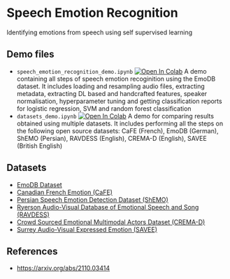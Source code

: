 # Speech Emotion Recognition
Identifying emotions from speech using self supervised learning


## Demo files
- `speech_emotion_recognition_demo.ipynb` [![Open In Colab](https://colab.research.google.com/assets/colab-badge.svg)](https://colab.research.google.com/github/satvik-dixit/speech_emotion_recognition/blob/main/Phase_1.ipynb) A demo containing all steps of speech emotion recoginition using the EmoDB dataset. It includes loading and resampling audio files, extracting metadata, extracting DL based and handcrafted features, speaker normalisation, hyperparameter tuning and getting classification reports for logistic regression, SVM and random forest classification
- `datasets_demo.ipynb` [![Open In Colab](https://colab.research.google.com/assets/colab-badge.svg)](https://colab.research.google.com/github/satvik-dixit/speech_emotion_recognition/blob/main/Phase_2_new.ipynb) A demo for comparing results obtained using multiple datasets. It includes performing all the steps on the following open source datasets: CaFE (French), EmoDB (German), ShEMO (Persian), RAVDESS (English), CREMA-D (English), SAVEE (British English)

## Datasets
- <a href="http://emodb.bilderbar.info/index-1280.html">EmoDB Dataset</a>
- <a href="https://zenodo.org/record/1478765#.YvyXfexBy3I">Canadian French Emotion (CaFE)</a>
- <a href="https://github.com/mansourehk/ShEMO"> Persian Speech Emotion Detection Dataset (ShEMO) </a>
- <a href="https://zenodo.org/record/1188976#.YvyPHexBy3K">Ryerson Audio-Visual Database of Emotional Speech and Song (RAVDESS)</a>
- <a href="https://github.com/CheyneyComputerScience/CREMA-D">Crowd Sourced Emotional Multimodal Actors Dataset (CREMA-D)</a>
- <a href="http://kahlan.eps.surrey.ac.uk/savee/Database.html">Surrey Audio-Visual Expressed Emotion (SAVEE)</a>

## References
- https://arxiv.org/abs/2110.03414


